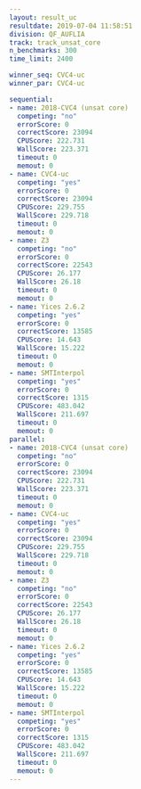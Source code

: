 ```yaml
---
layout: result_uc
resultdate: 2019-07-04 11:58:51
division: QF_AUFLIA
track: track_unsat_core
n_benchmarks: 300
time_limit: 2400

winner_seq: CVC4-uc
winner_par: CVC4-uc

sequential:
- name: 2018-CVC4 (unsat core)
  competing: "no"
  errorScore: 0
  correctScore: 23094
  CPUScore: 222.731
  WallScore: 223.371
  timeout: 0
  memout: 0
- name: CVC4-uc
  competing: "yes"
  errorScore: 0
  correctScore: 23094
  CPUScore: 229.755
  WallScore: 229.718
  timeout: 0
  memout: 0
- name: Z3
  competing: "no"
  errorScore: 0
  correctScore: 22543
  CPUScore: 26.177
  WallScore: 26.18
  timeout: 0
  memout: 0
- name: Yices 2.6.2
  competing: "yes"
  errorScore: 0
  correctScore: 13585
  CPUScore: 14.643
  WallScore: 15.222
  timeout: 0
  memout: 0
- name: SMTInterpol
  competing: "yes"
  errorScore: 0
  correctScore: 1315
  CPUScore: 483.042
  WallScore: 211.697
  timeout: 0
  memout: 0
parallel:
- name: 2018-CVC4 (unsat core)
  competing: "no"
  errorScore: 0
  correctScore: 23094
  CPUScore: 222.731
  WallScore: 223.371
  timeout: 0
  memout: 0
- name: CVC4-uc
  competing: "yes"
  errorScore: 0
  correctScore: 23094
  CPUScore: 229.755
  WallScore: 229.718
  timeout: 0
  memout: 0
- name: Z3
  competing: "no"
  errorScore: 0
  correctScore: 22543
  CPUScore: 26.177
  WallScore: 26.18
  timeout: 0
  memout: 0
- name: Yices 2.6.2
  competing: "yes"
  errorScore: 0
  correctScore: 13585
  CPUScore: 14.643
  WallScore: 15.222
  timeout: 0
  memout: 0
- name: SMTInterpol
  competing: "yes"
  errorScore: 0
  correctScore: 1315
  CPUScore: 483.042
  WallScore: 211.697
  timeout: 0
  memout: 0
---
```


